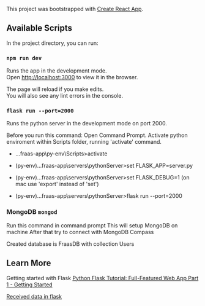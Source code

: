 This project was bootstrapped with [Create React App](https://github.com/facebook/create-react-app).

## Available Scripts

In the project directory, you can run:

### `npm run dev`

Runs the app in the development mode.<br>
Open [http://localhost:3000](http://localhost:3000) to view it in the browser.

The page will reload if you make edits.<br>
You will also see any lint errors in the console.

### `flask run --port=2000`

Runs the python server in the development mode on port 2000.

Before you run this command:
Open Command Prompt. Activate python enviroment within Scripts folder, running 'activate' command.

- ...fraas-app\py-env\Scripts>activate

- (py-env)...fraas-app\servers\pythonServer>set FLASK_APP=server.py

- (py-env)...fraas-app\servers\pythonServer>set FLASK_DEBUG=1
  (on mac use 'export' instead of 'set')
- (py-env)...fraas-app\servers\pythonServer>flask run --port=2000

### MongoDB `mongod`

Run this command in command prompt
This will setup MongoDB on machine
After that try to connect with MongoDB Compass

Created database is FraasDB with collection Users

## Learn More

Getting started with Flask [Python Flask Tutorial: Full-Featured Web App Part 1 - Getting Started](https://www.youtube.com/watch?v=MwZwr5Tvyxo)

[Received data in flask](https://stackoverflow.com/questions/10434599/how-to-get-data-received-in-flask-request)
